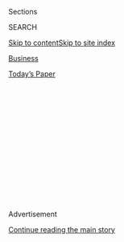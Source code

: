 <div id="app">

<div>

<div>

<div>

<div class="NYTAppHideMasthead css-1q2w90k e1suatyy0">

<div class="section css-ui9rw0 e1suatyy2">

<div class="css-eph4ug er09x8g0">

<div class="css-6n7j50">

</div>

<span class="css-1dv1kvn">Sections</span>

<div class="css-10488qs">

<span class="css-1dv1kvn">SEARCH</span>

</div>

[Skip to content](#site-content)[Skip to site
index](#site-index)

</div>

<div id="masthead-section-label" class="css-1wr3we4 eaxe0e00">

[Business](https://www.nytimes.com/section/business)

</div>

<div class="css-10698na e1huz5gh0">

</div>

</div>

<div id="masthead-bar-one" class="section hasLinks css-15hmgas e1csuq9d3">

<div class="css-uqyvli e1csuq9d0">

</div>

<div class="css-1uqjmks e1csuq9d1">

</div>

<div class="css-9e9ivx">

[](https://myaccount.nytimes.com/auth/login?response_type=cookie&client_id=vi)

</div>

<div class="css-1bvtpon e1csuq9d2">

[Today’s
Paper](https://www.nytimes.com/section/todayspaper)

</div>

</div>

</div>

</div>

<div data-aria-hidden="false">

<div id="site-content" data-role="main">

<div>

<div class="css-1aor85t" style="opacity:0.000000001;z-index:-1;visibility:hidden">

<div class="css-1hqnpie">

<div class="css-epjblv">

<span class="css-17xtcya">[Business](/section/business)</span><span class="css-x15j1o">|</span><span class="css-fwqvlz">Huawei
C.F.O. Is Arrested in Canada for Extradition to the
U.S.</span>

</div>

<div class="css-k008qs">

<div class="css-1iwv8en">

<span class="css-18z7m18"></span>

<div>

</div>

</div>

<span class="css-1n6z4y">https://nyti.ms/2zLcapk</span>

<div class="css-1705lsu">

<div class="css-4xjgmj">

<div class="css-4skfbu" data-role="toolbar" data-aria-label="Social Media Share buttons, Save button, and Comments Panel with current comment count" data-testid="share-tools">

  - 
  - 
  - 
  - 
    
    <div class="css-6n7j50">
    
    </div>

  - 
  - 

</div>

</div>

</div>

</div>

</div>

</div>

<div id="NYT_TOP_BANNER_REGION" class="css-13pd83m">

</div>

<div id="top-wrapper" class="css-1sy8kpn">

<div id="top-slug" class="css-l9onyx">

Advertisement

</div>

[Continue reading the main
story](#after-top)

<div class="ad top-wrapper" style="text-align:center;height:100%;display:block;min-height:250px">

<div id="top" class="place-ad" data-position="top" data-size-key="top">

</div>

</div>

<div id="after-top">

</div>

</div>

<div id="sponsor-wrapper" class="css-1hyfx7x">

<div id="sponsor-slug" class="css-19vbshk">

Supported by

</div>

[Continue reading the main
story](#after-sponsor)

<div id="sponsor" class="ad sponsor-wrapper" style="text-align:center;height:100%;display:block">

</div>

<div id="after-sponsor">

</div>

</div>

<div class="css-1vkm6nb ehdk2mb0">

# Huawei C.F.O. Is Arrested in Canada for Extradition to the U.S.

</div>

<div class="css-79elbk" data-testid="photoviewer-wrapper">

<div class="css-z3e15g" data-testid="photoviewer-wrapper-hidden">

</div>

<div class="css-1a48zt4 ehw59r15" data-testid="photoviewer-children">

![<span class="css-16f3y1r e13ogyst0" data-aria-hidden="true">Meng
Wanzhou, the chief financial officer of the Chinese company Huawei
Technologies.</span><span class="css-cnj6d5 e1z0qqy90" itemprop="copyrightHolder"><span class="css-1ly73wi e1tej78p0">Credit...</span><span><span>Alexander
Bibik/Reuters</span></span></span>](https://static01.nyt.com/images/2018/12/06/business/06huawei-promo2/06huawei-promo2-articleLarge-v2.jpg?quality=75&auto=webp&disable=upscale)

</div>

</div>

<div class="css-xt80pu e12qa4dv0">

<div class="css-18e8msd">

<div class="css-vp77d3 epjyd6m0">

<div class="css-1baulvz">

By [<span class="css-1baulvz" itemprop="name">Daisuke
Wakabayashi</span>](https://www.nytimes.com/by/daisuke-wakabayashi) and
[<span class="css-1baulvz last-byline" itemprop="name">Alan
Rappeport</span>](https://www.nytimes.com/by/alan-rappeport)

</div>

</div>

  - Dec. 5,
    2018

  - 
    
    <div class="css-4xjgmj">
    
    <div class="css-d8bdto" data-role="toolbar" data-aria-label="Social Media Share buttons, Save button, and Comments Panel with current comment count" data-testid="share-tools">
    
      - 
      - 
      - 
      - 
        
        <div class="css-6n7j50">
        
        </div>
    
      - 
      - 
    
    </div>
    
    </div>

</div>

<div class="css-tk9fsr">

[阅读简体中文版](https://cn.nytimes.com/business/20181206/huawei-cfo-arrest-canada-extradition/ "Read in Simplified Chinese")[閱讀繁體中文版](https://cn.nytimes.com/business/20181206/huawei-cfo-arrest-canada-extradition/zh-hant/ "Read in Traditional Chinese")

</div>

</div>

<div class="section meteredContent css-1r7ky0e" name="articleBody" itemprop="articleBody">

<div class="css-1fanzo5 StoryBodyCompanionColumn">

<div class="css-53u6y8">

SAN FRANCISCO — A top executive and daughter of the founder of the
Chinese tech giant Huawei was arrested on Saturday in Canada at the
request of the United States, in a move likely to escalate tensions
between the two countries at a delicate moment.

The arrest of Meng Wanzhou, the chief financial officer, unfolded on the
same night that President Trump and President Xi Jinping of China dined
together in Buenos Aires and agreed to [a 90-day trade
truce](https://www.nytimes.com/2018/12/05/us/politics/trump-xi-trade-china.html?action=click&module=Top%20Stories&pgtype=Homepage).
The two countries are set to begin tense negotiations in hopes of ending
a trade war that has been pummeling both economies.

Those talks now face an even steeper challenge. The aim will be for the
United States to ease its tariffs; in exchange, China will be expected
to lower trade barriers and further open its markets to American
businesses.

What’s more, Ms. Meng’s detention raises questions about the Trump
administration’s overall China strategy. Beijing is now likely to
pressure Canada to release her and to press the United States to avoid a
trial.

</div>

</div>

<div class="css-1fanzo5 StoryBodyCompanionColumn">

<div class="css-53u6y8">

“The arrest of a family member linked to Huawei’s founder indicates how
the tension between the two sides is rapidly escalating,” said T.J.
Pempel, a professor of political science at the University of
California, Berkeley, who specializes in East Asian politics and
economy.

[Ms.
Meng](https://www.huawei.com/us/about-huawei/executives/board-of-directors/meng-wanzhou),
who joined Huawei in 1993 and is also a deputy chairwoman, was taken
into custody in Vancouver on Dec. 1, said Ian McLeod, a spokesman for
Canada’s Justice Department. He said she was “sought for extradition by
the United States” but did not give a reason for what prompted the
arrest. He added that a publication ban requested by Ms. Meng prevented
him from providing any further details. A bail hearing has been set for
Friday.

Senator Ben Sasse, a Republican of Nebraska, linked the arrest to the
American sanctions against Iran.

Mr. Sasse said China had been “working to creatively undermine our
national security interests, and the United States and our allies can’t
sit on the sidelines.” He added that “Americans are grateful that our
Canadian partners have arrested the chief financial officer of a giant
Chinese telecom company for breaking U.S. sanctions against Iran.”

Huawei, China’s largest telecom equipment maker, has been under
investigation into whether it had [broken American trade
controls](https://www.nytimes.com/2017/04/26/business/huawei-investigation-sanctions-subpoena.html)
to countries including Cuba, Iran, Sudan and Syria.

</div>

</div>

<div class="css-1fanzo5 StoryBodyCompanionColumn">

<div class="css-53u6y8">

This year, the Treasury and Commerce Department also asked the Justice
Department to investigate Huawei for possibly violating economic
sanctions against Iran, according to an official who spoke on the
condition of anonymity because he was not authorized to discuss the
investigation. Prosecutors in the Eastern District of New York took on
the case, he said.

*\[*[*Stock markets were
shaken*](https://www.nytimes.com/2018/12/06/business/stocks-wall-street-huawei-trade.html)
*by the arrest, as investors feared the impact on U.S.-China trade
relations.\]*

In response, a spokesman for the Chinese Embassy in Canada said in a
statement that “the Chinese side firmly opposes and strongly protests
over such kind of actions” and urged the authorities “to immediately
correct the wrongdoing and restore the personal freedom of Ms. Meng.”

Huawei said in a statement that Ms. Meng was arrested while changing
planes in Canada and that she faced unspecified charges from the Eastern
District of New York.

“The company has been provided very little information regarding the
charges and is not aware of any wrongdoing by Ms. Meng,” Huawei said,
adding that it complies with all laws where it operates.

Press representatives for the Justice Department and the United States
Attorney’s Office in the Eastern District of New York declined to
comment. The White House did not immediately respond when asked if Mr.
Trump was aware of the detention during his dinner with President Xi.

Julian Ku, a professor at Hofstra University Law School, [wrote on
Twitter](https://twitter.com/julianku/status/1070498880347889664) that
the move was justifiable. “US law prohibits exports of certain US-origin
technologies to certain countries,” he said. “When Huawei pays to
license certain US tech, it promises not to export to certain countries
like Iran. So it is not unreasonable for the US to punish Huawei for
flouting this US law.”

</div>

</div>

<div class="css-1fanzo5 StoryBodyCompanionColumn">

<div class="css-53u6y8">

The arrest meets several major foreign policy aims of the Trump
administration. American officials have sought to persuade other nations
to curb business ventures with Huawei because of security concerns. The
White House has also focused on [tightening and enforcing economic
sanctions on
Iran](https://www.nytimes.com/2018/11/09/sunday-review/trump-sanctions-iran-foreign-policy.html),
months after Mr. Trump announced he was withdrawing from a multinational
agreement reached under President Barack Obama’s administration to
freeze Iran’s nuclear program.

Last month, the United States imposed sanctions aimed at reducing
exports of Iranian oil to zero and crippling Iran’s economy, though
China is one of a handful of countries allowed to continue to buy oil
for six months.

The United States and China have also been locked in a struggle for
high-tech supremacy, in a race that has increasingly taken on political
undertones this year. While the United States has long claimed an
advantage in the tech industry, China’s internet companies,
semiconductor makers and telecom equipment makers have all been growing
rapidly, with many benefiting from government investment.

President Trump has tied national security to advancement in
technologies like wireless networks, and has made protection of the
domestic tech industry a part of his agenda. In March, [he blocked a
$117 billion
bid](https://www.nytimes.com/2018/03/12/technology/trump-broadcom-qualcomm-merger.html)
by Broadcom, a Singapore-based chip maker, for the American chip maker
Qualcomm, citing national security concerns and how it might allow China
— [specifically citing
Huawei](https://www.nytimes.com/2018/03/06/business/qualcomm-broadcom-cfius.html)
— to leap ahead in next-generation 5G wireless networks.

A month later, the Commerce Department [banned
ZTE](https://www.nytimes.com/2018/04/16/technology/chinese-tech-company-blocked-from-buying-american-components.html?module=inline),
China’s second-largest maker of telecommunications equipment, from using
components made in the United States. Federal authorities said ZTE had
violated American sanctions against Iran and North Korea, in a move that
caused the Chinese company to [cease “major operating
activities”](https://www.nytimes.com/2018/05/09/technology/zte-china-us-trade-war.html)
for a time. Mr. Trump ultimately intervened and ZTE agreed to pay a $1
billion fine, replace its board and senior leadership and allow the
United States to inspect its operations with a handpicked compliance
team.

Over the last decade, Huawei has grown into a powerhouse. Founded in
1987 by Ren Zhengfei, a former People’s Liberation Army engineer, it
generated over $90 billion in revenue in 2017. Its equipment is the
backbone of mobile networks around the world, and its smartphones are
popular in Europe and China. That has made it a symbol of China’s
technological prowess and evolution from a country that makes cheap but
unreliable gadgets to cutting-edge products that can rival the best of
Silicon Valley and other Asian technology giants.

Yet Huawei has long faced scrutiny as a security threat in the United
States. Washington has expressed concern about using Huawei products,
citing spying risk because of the company’s close ties to the Chinese
government.

</div>

</div>

<div class="css-1fanzo5 StoryBodyCompanionColumn">

<div class="css-53u6y8">

While Huawei has long tried to make inroads into the United States, it
has been bedeviled by the security concerns. In January, Huawei’s effort
to sell a new line of smartphones in the United States was derailed when
AT\&T [walked away from a
deal](https://www.nytimes.com/2018/01/09/business/att-huawei-mate-smartphone.html?module=inline)to
distribute the devices.

Eswar Prasad, a trade policy professor at Cornell University, said the
Huawei issue could be a cloud over coming talks. “A fragile trade truce
between China and the U.S. that was already foundering is now at greater
risk of unraveling in relatively short order,” Professor Prasad said.

He added: “It is likely that China will have a measured response to this
incident, although it will certainly add a sharper edge to the
negotiations between the two sides.”

</div>

</div>

</div>

<div>

</div>

<div>

</div>

<div>

</div>

<div>

<div id="bottom-wrapper" class="css-1ede5it">

<div id="bottom-slug" class="css-l9onyx">

Advertisement

</div>

[Continue reading the main
story](#after-bottom)

<div id="bottom" class="ad bottom-wrapper" style="text-align:center;height:100%;display:block;min-height:90px">

</div>

<div id="after-bottom">

</div>

</div>

</div>

</div>

</div>

## Site Index

<div>

</div>

## Site Information Navigation

  - [© <span>2020</span> <span>The New York Times
    Company</span>](https://help.nytimes.com/hc/en-us/articles/115014792127-Copyright-notice)

<!-- end list -->

  - [NYTCo](https://www.nytco.com/)
  - [Contact
    Us](https://help.nytimes.com/hc/en-us/articles/115015385887-Contact-Us)
  - [Work with us](https://www.nytco.com/careers/)
  - [Advertise](https://nytmediakit.com/)
  - [T Brand Studio](http://www.tbrandstudio.com/)
  - [Your Ad
    Choices](https://www.nytimes.com/privacy/cookie-policy#how-do-i-manage-trackers)
  - [Privacy](https://www.nytimes.com/privacy)
  - [Terms of
    Service](https://help.nytimes.com/hc/en-us/articles/115014893428-Terms-of-service)
  - [Terms of
    Sale](https://help.nytimes.com/hc/en-us/articles/115014893968-Terms-of-sale)
  - [Site
    Map](https://spiderbites.nytimes.com)
  - [Help](https://help.nytimes.com/hc/en-us)
  - [Subscriptions](https://www.nytimes.com/subscription?campaignId=37WXW)

</div>

</div>

</div>

</div>
